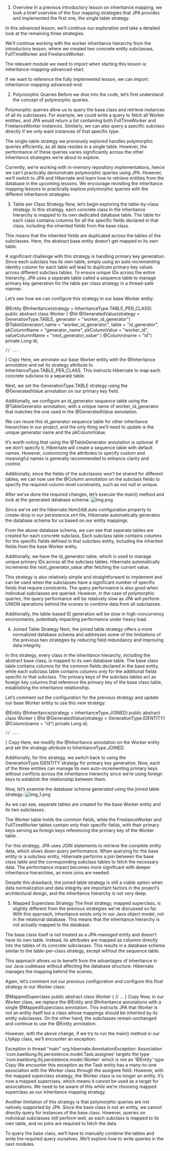 1. Overview
   In a previous introductory lesson on inheritance mapping, we took a brief overview of the four mapping strategies that JPA provides and implemented the first one, the single table strategy.

In this advanced lesson, we’ll continue our exploration and take a detailed look at the remaining three strategies.

We’ll continue working with the worker inheritance hierarchy from the introductory lesson, where we created two concrete entity subclasses, FullTimeWorker and FreelanceWorker.

The relevant module we need to import when starting this lesson is: inheritance-mapping-advanced-start.

If we want to reference the fully implemented lesson, we can import: inheritance-mapping-advanced-end.

2. Polymorphic Queries
   Before we dive into the code, let’s first understand the concept of polymorphic queries.

Polymorphic queries allow us to query the base class and retrieve instances of all its subclasses. For example, we could write a query to fetch all Worker entities, and JPA would return a list containing both FullTimeWorker and FreelanceWorker instances. Similarly, we can also query a specific subclass directly if we only want instances of that specific type.

The single-table strategy we previously explored handles polymorphic queries efficiently, as all data resides in a single table. However, the performance of these queries varies significantly across the other inheritance strategies we’re about to explore.

Currently, we’re working with in-memory repository implementations, hence we can’t practically demonstrate polymorphic queries using JPA. However, we’ll switch to JPA and Hibernate and learn how to retrieve entities from the database in the upcoming lessons. We encourage revisiting the inheritance mapping lessons to practically explore polymorphic queries with the different inheritance strategies.

3. Table per Class Strategy
   Now, let’s begin exploring the table-by-class strategy. In this strategy, each concrete class in the inheritance hierarchy is mapped to its own dedicated database table. The table for each class contains columns for all the specific fields declared in that class, including the inherited fields from the base class.

This means that the inherited fields are duplicated across the tables of the subclasses. Here, the abstract base entity doesn’t get mapped to its own table.

A significant challenge with this strategy is handling primary key generation. Since each subclass has its own table, simply using an auto-incrementing identity column for each table will lead to duplicate primary key values across different subclass tables. To ensure unique IDs across the entire hierarchy, JPA uses a separate table called a sequence table to manage primary key generation for the table per class strategy in a thread-safe manner.

Let’s see how we can configure this strategy in our base Worker entity:

@Entity
@Inheritance(strategy = InheritanceType.TABLE_PER_CLASS)
public abstract class Worker {
@Id
@GeneratedValue(strategy = GenerationType.TABLE, generator = "worker_id_generator")
@TableGenerator(
name = "worker_id_generator",
table = "id_generator",
pkColumnName = "generator_name",
pkColumnValue = "worker_id",
valueColumnName = "next_generator_value"
)
@Column(name = "id")
private Long id;

    // ...
}
Copy
Here, we annotate our base Worker entity with the @Inheritance annotation and set its strategy attribute to InheritanceType.TABLE_PER_CLASS. This instructs Hibernate to map each concrete subclass to a separate table.

Next, we set the GenerationType.TABLE strategy using the @GeneratedValue annotation on our primary key field.

Additionally, we configure an id_generator sequence table using the @TableGenerator annotation, with a unique name of worker_id_generator that matches the one used in the @GeneratedValue annotation.

We can reuse this id_generator sequence table for other inheritance hierarchies in our project, and the only thing we’ll need to update is the unique generator name and the pkColumnValue.

It’s worth noting that using the @TableGenerator annotation is optional. If we don’t specify it, Hibernate will create a sequence table with default names. However, customizing the attributes to specify custom and meaningful names is generally recommended to enhance clarity and control.

Additionally, since the fields of the subclasses won’t be shared for different tables, we can now use the @Column annotation on the subclass fields to specify the required column-level constraints, such as not null or unique.

After we’ve done the required changes, let’s execute the main() method and look at the generated database schema:
![img.png](img.png)

Since we’ve set the hibernate.hbm2ddl.auto configuration property to create-drop in our persistence.xml file, Hibernate automatically generates the database schema for us based on our entity mappings.

From the above database schema, we can see that separate tables are created for each concrete subclass. Each subclass table contains columns for the specific fields defined in that subclass entity, including the inherited fields from the base Worker entity.

Additionally, we have the id_generator table, which is used to manage unique primary IDs across all the subclass tables. Hibernate automatically increments the next_generator_value after fetching the current value.

This strategy is also relatively simple and straightforward to implement and can be used when the subclasses have a significant number of specific fields that require constraints. The query performance is also good when individual subclasses are queried. However, in the case of polymorphic queries, the query performance will be relatively slow as JPA will perform UNION operations behind the scenes to combine data from all subclasses.

Additionally, the table-based ID generation will be slow in high-concurrency environments, potentially impacting performance under heavy load.

4. Joined Table Strategy
   Next, the joined table strategy offers a more normalized database schema and addresses some of the limitations of the previous two strategies by reducing field redundancy and improving data integrity.

In this strategy, every class in the inheritance hierarchy, including the abstract base class, is mapped to its own database table. The base class table contains columns for the common fields declared in the base entity, while each subclass table contains columns only for the additional fields specific to that subclass. The primary keys of the subclass tables act as foreign key columns that reference the primary key of the base class table, establishing the inheritance relationship.

Let’s comment out the configuration for the previous strategy and update our base Worker entity to use this new strategy:

@Entity
@Inheritance(strategy = InheritanceType.JOINED)
public abstract class Worker {
@Id
@GeneratedValue(strategy = GenerationType.IDENTITY)
@Column(name = "id")
private Long id;

    // ...
}
Copy
Here, we modify the @Inheritance annotation on the Worker entity and set the strategy attribute to InheritanceType.JOINED.

Additionally, for this strategy, we switch back to using the GenerationType.IDENTITY strategy for primary key generation. Now, each of the three entities can manage its own auto-incrementing primary keys without conflicts across the inheritance hierarchy since we’re using foreign keys to establish the relationship between them.

Now, let’s examine the database schema generated using the joined table strategy:
![img_1.png](img_1.png)

As we can see, separate tables are created for the base Worker entity and its two subclasses.

The Worker table holds the common fields, while the FreelanceWorker and FullTimeWorker tables contain only their specific fields, with their primary keys serving as foreign keys referencing the primary key of the Worker table.

For this strategy, JPA uses JOIN statements to retrieve the complete entity data, which slows down query performance. When querying for the base entity or a subclass entity, Hibernate performs a join between the base class table and the corresponding subclass tables to fetch the necessary data. The performance impact becomes more significant with deeper inheritance hierarchies, as more joins are needed.

Despite this drawback, the joined table strategy is still a viable option when data normalization and data integrity are important factors in the project’s architectural design, and the inheritance hierarchy is not very deep.

5. Mapped Superclass Strategy
   The final strategy, mapped superclass, is slightly different from the previous strategies we’ve discussed so far. With this approach, inheritance exists only in our Java object model, not in the relational database. This means that the inheritance hierarchy is not actually mapped to the database.

The base class itself is not treated as a JPA-managed entity and doesn’t have its own table. Instead, its attributes are mapped as columns directly into the tables of its concrete subclasses. This results in a database schema similar to the table-per-class strategy, except without the sequence table.

This approach allows us to benefit from the advantages of inheritance in our Java codebase without affecting the database structure. Hibernate manages the mapping behind the scenes.

Again, let’s comment out our previous configuration and configure this final strategy in our Worker class:

@MappedSuperclass
public abstract class Worker {
// ...
}
Copy
Now, in our Worker class, we replace the @Entity and @Inheritance annotations with a single @MappedSuperclass annotation. This instructs JPA that Worker is not an entity itself but a class whose mappings should be inherited by its entity subclasses. On the other hand, the subclasses remain unchanged and continue to use the @Entity annotation.

However, with the above change, if we try to run the main() method in our LhjApp class, we’ll encounter an exception:

Exception in thread "main" org.hibernate.AnnotationException: Association 'com.baeldung.lhj.persistence.model.Task.assignee' targets the type 'com.baeldung.lhj.persistence.model.Worker' which is not an '@Entity' type
Copy
We encounter this exception as the Task entity has a many-to-one association with the Worker class through the assignee field. However, with the mapped superclass strategy, the Worker class is no longer an entity. It’s now a mapped superclass, which means it cannot be used as a target for associations. We need to be aware of this while we’re choosing mapped superclass as our inheritance mapping strategy.

Another limitation of this strategy is that polymorphic queries are not natively supported by JPA. Since the base class is not an entity, we cannot directly query for instances of the base class. However, queries on individual subclasses still perform well, as each subclass is mapped to its own table, and no joins are required to fetch the data.

To query the base class, we’ll have to manually combine the tables and write the required query ourselves. We’ll explore how to write queries in the next modules.